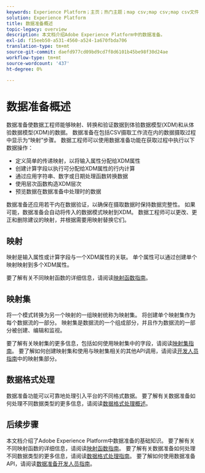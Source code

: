 ```yaml
---
keywords: Experience Platform；主页；热门主题；map csv;map csv;map csv文件；map csv文件到xdm;map csv到xdm;ui指南；mapper;mapping;data preparation;data preparation;preparing data;
solution: Experience Platform
title: 数据准备概述
topic-legacy: overview
description: 本文档介绍Adobe Experience Platform中的数据准备。
exl-id: f15eeb50-a531-4560-a524-1a670fbda706
translation-type: tm+mt
source-git-commit: daefd977cd09bd9cd7f8d6101b45be98f30d24ae
workflow-type: tm+mt
source-wordcount: '437'
ht-degree: 0%

---
```



# 数据准备概述

数据准备使数据工程师能够映射、转换和验证数据到体验数据模型(XDM)和从体验数据模型(XDM)的数据。 数据准备在包括CSV摄取工作流在内的数据摄取过程中显示为“映射”步骤。 数据工程师可以使用数据准备功能在获取过程中执行以下数据操作：

- 定义简单的传递映射，以将输入属性分配给XDM属性
- 创建计算字段以执行可分配给XDM属性的行内计算
- 通过应用字符串、数字或日期处理函数转换数据
- 使用层次函数构造XDM层次
- 预览数据在数据准备中处理时的数据

数据准备还应用若干内在数据验证，以确保在摄取数据时保持数据完整性。 如果可能，数据准备会自动将传入的数据模式映射到XDM。 数据工程师可以更改、更正和删除建议的映射，并根据需要用映射替换它们。

## 映射

映射是输入属性或计算字段与一个XDM属性的关联。 单个属性可以通过创建单个映射映射到多个XDM属性。

要了解有关不同映射函数的详细信息，请阅读[映射函数指南](./functions.md)。

## 映射集

将一个模式转换为另一个映射的一组映射统称为映射集。 将创建单个映射集作为每个数据流的一部分。 映射集是数据流的一个组成部分，并且作为数据流的一部分被创建、编辑和监视。

要了解有关映射集的更多信息，包括如何使用映射集中的字段，请阅读[映射集指南](./mapping-set.md)。 要了解如何创建映射集和使用与映射集相关的其他API调用，请阅读[开发人员指南](./api/mapping-set.md)中的映射集部分。

## 数据格式处理

数据准备功能可以可靠地处理引入平台的不同格式数据。 要了解有关数据准备如何处理不同数据类型的更多信息，请阅读[数据格式处理概述](./data-handling.md)。

## 后续步骤

本文档介绍了Adobe Experience Platform中数据准备的基础知识。 要了解有关不同映射函数的详细信息，请阅读[映射函数指南](./functions.md)。 要了解有关数据准备如何处理不同数据类型的更多信息，请阅读[数据格式处理指南](./data-handling.md#dates)。 要了解如何使用数据准备API，请阅读[数据准备开发人员指南](api/overview.md)。
